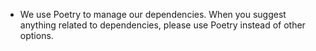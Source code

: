 - We use Poetry to manage our dependencies. When you suggest anything related to dependencies, please use Poetry instead of other options.